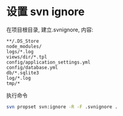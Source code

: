 # 设置 svn  ignore


在项目根目录, 建立.svnignore, 内容:

```text
**/.DS_Store  
node_modules/  
logs/*.log  
views/dir/*.tpl
config/application_settings.yml
config/database.yml
db/*.sqlite3
log/*.log
tmp/*
````

执行命令

```bash
svn propset svn:ignore -R -F .svnignore .
```


